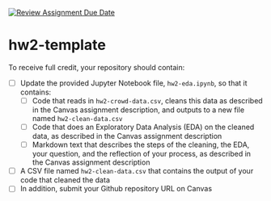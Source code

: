 [![Review Assignment Due Date](https://classroom.github.com/assets/deadline-readme-button-24ddc0f5d75046c5622901739e7c5dd533143b0c8e959d652212380cedb1ea36.svg)](https://classroom.github.com/a/2GBx6iRZ)
# hw2-template

To receive full credit, your repository should contain:

- [ ] Update the provided Jupyter Notebook file, `hw2-eda.ipynb`, so that it contains:
  - [ ] Code that reads in `hw2-crowd-data.csv`, cleans this data as described in the Canvas assignment description, and outputs to a new file named `hw2-clean-data.csv` 
  - [ ] Code that does an Exploratory Data Analysis (EDA) on the cleaned data, as described in the Canvas assignment description
  - [ ] Markdown text that describes the steps of the cleaning, the EDA, your question, and the reflection of your process, as described in the Canvas assignment description
- [ ] A CSV file named `hw2-clean-data.csv` that contains the output of your code that cleaned the data
- [ ] In addition, submit your Github repository URL on Canvas
